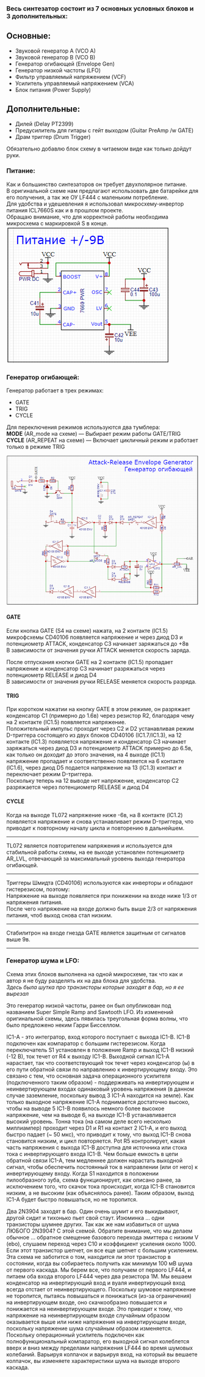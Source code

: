 ### Весь синтезатор состоит из 7 основных условных блоков и 3 дополнительных:

## Основные:
* Звуковой генератор A (VCO A)
* Звуковой генератор B (VCO B)
* Генератор огибающей (Envelope Gen)
* Генератор низкой частоты (LFO)
* Фильтр управляемый напряжением (VCF)
* Усилитель управляемый напряжением (VCA)
* Блок питания (Power Supply)

## Дополнительные:
* Дилей (Delay PT2399)
* Предусилитель для гитары с гейт выходом (Guitar PreAmp /w GATE)
* Драм триггер (Drum Trigger)

Обязательно добавлю блок схему в читаемом виде как только дойдут руки.


### Питание:
Как и большинство синтезаторов он требует двухполярное питание.<br>
В оригинальной схеме нам предлагают использовать две батарейки для его получения, а так же ОУ LF444 с маленьким потребление.<br>
Для удобства и удешевления я использовал микросхему-инвертор питания ICL7660S как и в прошлом проекте.<br>
Обращаю внимание, что для корректной работы необходима микросхема с маркировкой S в конце.
![Power](../Schematic/Power%20Supply.png)

### Генератор огибающей:
Генератор работает в трех режимах:
* GATE
* TRIG
* CYCLE

Для переключения режимов используются два тумблера:<br>
**MODE** (AR_mode на схеме) — Выбирает режим работы GATE/TRIG<br>
**CYCLE** (AR_REPEAT на схеме) — Включает цикличный режим и работает только в режиме TRIG<br>


![Envelope](../Schematic/Envelope%20Gen.png)

#### GATE
Если кнопка GATE (S4 на схеме) нажата, на 2 контакте (IC1.5) микрофсхемы CD40106 появляется напряжение и через диод D3 и потенциометр ATTACK,  конденсатор C3 начинает заряжаться до +8в<br>
В зависимости от значения ручки ATTACK меняется скорость заряда. <p>
После отпускания кнопки GATE на 2 контакте (IC1.5) пропадает напряжение и конденсатор C3 начинает разряжаться через потенциометр RELEASE и диод D4 <br>
В зависимости от значения ручки RELEASE меняется скорость разряда.<p>

#### TRIG
При коротком нажатии на кнопку GATE в этом режиме, он разряжает конденсатор C1 (примерно до 1.6в) через резистор R2, благодаря чему на 2 контакте (IC1.5) появляется напряжение.<br>
Положительный импульс проходит через C2 и D2 устанавливая режим D-триггера состоящего из двух блоков CD40106 (IC1.7/IC1.3), на 12 контакте (IC1.3) появляется напряжение и конденсатор C3 начинает заряжаться через диод D3 и потенциометр ATTACK примерно до 6.5в, как только он доходит до этого значения, на 4 выходе (IC1.1) напряжение пропадает и соответственно появляется на 6 контакте (IC1.6), через диод D5 подается напряжение на 13 (IC1.3) контакт и переключает режим D-триггера.<br>
Поскольку теперь на 12 выводе нет напряжение, конденсатор C2 разряжается через потенциометр RELEASE и диод D4<p>

#### CYCLE
Когда на выходе TL072 напряжение ниже -6в, на 8 контакте  (IC1.2) появляется напряжение и снова устанавливает режим D-триггера, что приводит к повторному началу цикла и повторению в дальнейшем.<br>

***
TL072 является повторителем напряжения и используется для стабильной работы схемы, на ее выходе установлен потенциометр AR_LVL, отвечающий за максимальный уровень выхода генератора огибающей.<br>
***
Триггеры Шмидта (CD40106) используются как инверторы и обладают гистерезисом, поэтому:<br>
Напряжение на выходе появляется при понижении на входе ниже 1/3 от напряжения питания.<br>
После чего напряжение на входе должно быть выше 2/3 от напряжения питания, чтоб выход снова стал низким.<br>
***
Стабилитрон на входе гнезда GATE является защитным от сигналов выше 9в.<p>
***


### Генератор шума и LFO:
Схема этих блоков выполнена на одной микросхеме, так что как и автор я не буду разделять их на два блока для удобства.<br>
*Здесь была шутка про транзисторы которые заходят в бар, но я ее вырезал*<br>

Это генератор низкой частоты, ранее он был опубликован под названием Super Simple Ramp and Sawtooth LFO.
Из изменений оригинальной схемы, здесь пявилась треугольная форма волны, что было предложено неким Гарри Бисселлом.







IC1-A - это интегратор, вход которого поступает с выхода IC1-B. IC1-B подключен как компаратор с большим гистерезисом. Когда переключатель S1 установлен в положение Ramp и выход IC1-B низкий (-12 В), ток течет от R4 к выходу IC1-B. Выходной сигнал IC1-A нарастает, так что соответствующий ток течет через конденсатор (ы) в его пути обратной связи по направлению к инвертирующему входу. Это связано с тем, что основная задача операционного усилителя (подключенного таким образом) - поддерживать на инвертирующем и неинвертирующем входах одинаковый уровень напряжения (в данном случае заземление, поскольку вывод 3 IC1-A находится на земле). Как только выходное напряжение IC1-A поднимается достаточно высоко, чтобы на выводе 5 IC1-B появилось немного более высокое напряжение, чем на выводе 6, на выходе IC1-B устанавливается высокий уровень. Тонна тока (на самом деле всего несколько миллиампер) проходит через D1 и R1 на контакт 2 IC1-A, и его выход быстро падает (~ 50 мкс), что приводит к тому, что выход IC1-B снова становится низким, и цикл повторяется. Pot R5 контролирует, какая часть напряжения с выхода IC1-B доступна для источника или стока тока с инвертирующего входа IC1-B. Чем больше емкость в цепи обратной связи IC1-A, тем медленнее должен нарастать выходной сигнал, чтобы обеспечить постоянный ток в направлении (или от него) к инвертирующему входу. Когда S1 находится в положении пилообразного зуба, схема функционирует, как описано ранее, за исключением того, что скачок тока происходит, когда IC1-B становится низким, а не высоким (как объяснялось ранее). Таким образом, выход IC1-A будет быстро повышаться, но не торопится.




Два 2N3904 заходят в бар. Один очень шумит и его выкидывают, другой сидит и тихонько пьет свой стаут. Изюминка ... одни транзисторы шумнее других. Так как же нам избавиться от шума ЛЮБОГО 2N3904? С этой схемой. Обратите внимание, что мы делаем обычное ... обратное смещение базового перехода эмиттера с низким V (ebo), слушаем переход через C10 и коэффициент усиления около 1000. Если этот транзистор шепчет, он все еще шепчет с большим усилением. Эта схема не заботится о том, находится ли этот транзистор в состоянии, когда вы собираетесь получить как минимум 100 мВ шума от первого каскада. Мы берем все, что получаем от первого LF444, и питаем оба входа второго LF444 через два резистора 1М. Мы вешаем конденсатор на инвертирующий вход и вуаля инвертирующий вход всегда отстает от неинвертирующего. Поскольку шумовое напряжение не торопится, пытаясь повышаться и понижаться (из-за ограничения) на инвертирующем входе, оно скачкообразно повышается и понижается на неинвертирующем входе. Это приводит к тому, что напряжение на неинвертирующем входе случайным образом оказывается выше или ниже напряжения на инвертирующем входе, поскольку напряжение шума случайным образом изменяется. Поскольку операционный усилитель подключен как полнофункциональный компаратор, его выходной сигнал колеблется вверх и вниз между пределами напряжения LF444 во время шумовых колебаний. Варьируя колпачок и варьируя вход, на который вы вешаете колпачок, вы изменяете характеристики шума на выходе второго каскада.



